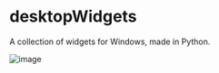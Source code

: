 # desktopWidgets
A collection of widgets for Windows, made in Python.

![image](https://github.com/user-attachments/assets/611c04b6-2796-4492-9f2e-cdaa0ba1f38a)

